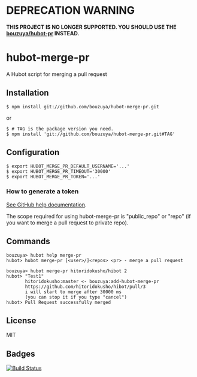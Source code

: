 # DEPRECATION WARNING

**THIS PROJECT IS NO LONGER SUPPORTED. YOU SHOULD USE THE [bouzuya/hubot-pr][] INSTEAD.**

# hubot-merge-pr

A Hubot script for merging a pull request

## Installation

    $ npm install git://github.com/bouzuya/hubot-merge-pr.git

or

    $ # TAG is the package version you need.
    $ npm install 'git://github.com/bouzuya/hubot-merge-pr.git#TAG'

## Configuration

    $ export HUBOT_MERGE_PR_DEFAULT_USERNAME='...'
    $ export HUBOT_MERGE_PR_TIMEOUT='30000'
    $ export HUBOT_MERGE_PR_TOKEN='...'

### How to generate a token

[See GitHub help documentation][how-to-generate-a-token].

The scope required for using hubot-merge-pr is "public_repo" or "repo" (if you
want to merge a pull request to private repo).

[how-to-generate-a-token]: https://help.github.com/articles/creating-an-access-token-for-command-line-use

## Commands

    bouzuya> hubot help merge-pr
    hubot> hubot merge-pr [<user>/]<repos> <pr> - merge a pull request

    bouzuya> hubot merge-pr hitoridokusho/hibot 2
    hubot> "Test1"
           hitoridokusho:master <- bouzuya:add-hubot-merge-pr
           https://github.com/hitoridokusho/hibot/pull/3
           i will start to merge after 30000 ms
           (you can stop it if you type "cancel")
    hubot> Pull Request successfully merged

## License

MIT

## Badges

[![Build Status][travis-status]][travis]

[travis]: https://travis-ci.org/bouzuya/hubot-merge-pr
[travis-status]: https://travis-ci.org/bouzuya/hubot-merge-pr.svg?branch=master
[bouzuya/hubot-pr]: https://github.com/bouzuya/hubot-pr
